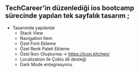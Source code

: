 ## TechCareer'in düzenlediği ios bootcamp sürecinde yapılan tek sayfalık tasarım ;

- Tasarımda yapılanlar
  * Stack View
  * Navigation Item
  * Özel Font Ekleme
  * Özel Renk Paleti Ekleme
  * Özel İkon Oluşturma -> https://icon.kitchen/
  * Localization ile Çoklu dil desteği
  * Dark Mode entegrasyonu

